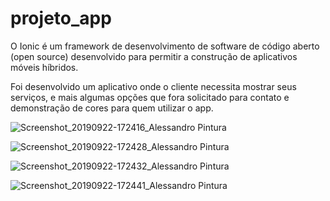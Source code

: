 # projeto_app

O Ionic é um framework de desenvolvimento de software de código aberto (open source) desenvolvido para permitir a construção de aplicativos móveis híbridos.

Foi desenvolvido um aplicativo onde o cliente necessita mostrar seus serviços, e mais algumas opções que fora solicitado para contato e demonstração de cores para quem utilizar o app.

![Screenshot_20190922-172416_Alessandro Pintura](https://user-images.githubusercontent.com/48067972/65395165-9277a880-dd6d-11e9-9090-eb6d5c4863b8.jpg)

![Screenshot_20190922-172428_Alessandro Pintura](https://user-images.githubusercontent.com/48067972/65395166-9277a880-dd6d-11e9-8de0-862bfef34f8c.jpg)

![Screenshot_20190922-172432_Alessandro Pintura](https://user-images.githubusercontent.com/48067972/65395167-9277a880-dd6d-11e9-8030-5fe09ba2909b.jpg)

![Screenshot_20190922-172441_Alessandro Pintura](https://user-images.githubusercontent.com/48067972/65395168-93103f00-dd6d-11e9-9af7-f45e58ab59fc.jpg)

 
